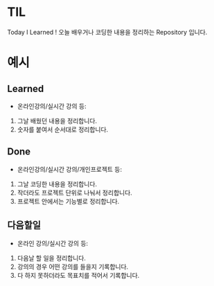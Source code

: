 # TIL
Today I Learned ! 오늘 배우거나 코딩한 내용을 정리하는 Repository 입니다.

# 예시
## Learned
- 온라인강의/실시간 강의 등:
1. 그날 배웠던 내용을 정리합니다.
2. 숫자를 붙여서 순서대로 정리합니다.

## Done
- 온라인강의/실시간 강의/개인프로젝트 등:
1. 그날 코딩한 내용을 정리합니다.
2. 작더라도 프로젝트 단위로 나눠서 정리합니다.
3. 프로젝트 안에서는 기능별로 정리합니다.

## 다음할일
- 온라인 강의/실시간 강의 등:
1. 다음날 할 일을 정리합니다.
2. 강의의 경우 어떤 강의를 들을지 기록합니다.
3. 다 하지 못하더라도 목표치를 적어서 기록합니다.
